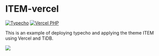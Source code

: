 # ITEM-vercel

[![Typecho](https://img.shields.io/badge/typecho-v1.2.1-blue.svg)](https://github.com/typecho/typecho)
[![Vercel PHP](https://img.shields.io/badge/vercel_php-v0.7.0-brightblack.svg)](https://www.npmjs.com/package/vercel-php)
&nbsp;

This is an example of deploying typecho and applying the theme ITEM using Vercel and TiDB.

<a href="https://vercel.com/new/clone?project-name=ITEM-vercel&repository-name=ITEM-vercel&repository-url=https://github.com/fordes123/ITEM-vercel&from=templates&integration-ids=oac_coKBVWCXNjJnCEth1zzKoF1j"><img src="https://vercel.com/button"></a>